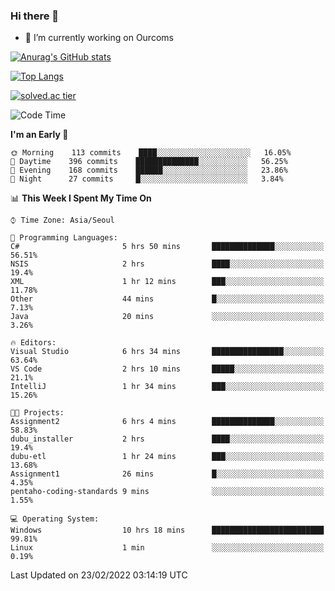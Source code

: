 ### Hi there 👋

- 🔭 I’m currently working on Ourcoms

<!--
**Rhange/Rhange** is a ✨ _special_ ✨ repository because its `README.md` (this file) appears on your GitHub profile.

Here are some ideas to get you started:

- 🌱 I’m currently learning ...
- 👯 I’m looking to collaborate on ...
- 🤔 I’m looking for help with ...
- 💬 Ask me about ...
- 📫 How to reach me: ...
- 😄 Pronouns: ...
- ⚡ Fun fact: ...
-->

[![Anurag's GitHub stats](https://github-readme-stats.vercel.app/api?username=rhange&show_icons=true&theme=gruvbox)](https://github.com/anuraghazra/github-readme-stats)

[![Top Langs](https://github-readme-stats.vercel.app/api/top-langs/?username=rhange&layout=compact&theme=gruvbox)](https://github.com/anuraghazra/github-readme-stats)

[![solved.ac tier](http://mazassumnida.wtf/api/generate_badge?boj=rhange0511)](https://solved.ac/rhange0511)

  <!--START_SECTION:waka-->
![Code Time](http://img.shields.io/badge/Code%20Time-400%20hrs%2030%20mins-blue)

**I'm an Early 🐤** 

```text
🌞 Morning    113 commits    ████░░░░░░░░░░░░░░░░░░░░░   16.05% 
🌆 Daytime    396 commits    ██████████████░░░░░░░░░░░   56.25% 
🌃 Evening    168 commits    ██████░░░░░░░░░░░░░░░░░░░   23.86% 
🌙 Night      27 commits     █░░░░░░░░░░░░░░░░░░░░░░░░   3.84%

```


📊 **This Week I Spent My Time On** 

```text
⌚︎ Time Zone: Asia/Seoul

💬 Programming Languages: 
C#                       5 hrs 50 mins       ██████████████░░░░░░░░░░░   56.51% 
NSIS                     2 hrs               ████░░░░░░░░░░░░░░░░░░░░░   19.4% 
XML                      1 hr 12 mins        ███░░░░░░░░░░░░░░░░░░░░░░   11.78% 
Other                    44 mins             █░░░░░░░░░░░░░░░░░░░░░░░░   7.13% 
Java                     20 mins             ░░░░░░░░░░░░░░░░░░░░░░░░░   3.26%

🔥 Editors: 
Visual Studio            6 hrs 34 mins       ████████████████░░░░░░░░░   63.64% 
VS Code                  2 hrs 10 mins       █████░░░░░░░░░░░░░░░░░░░░   21.1% 
IntelliJ                 1 hr 34 mins        ███░░░░░░░░░░░░░░░░░░░░░░   15.26%

🐱‍💻 Projects: 
Assignment2              6 hrs 4 mins        ██████████████░░░░░░░░░░░   58.83% 
dubu_installer           2 hrs               ████░░░░░░░░░░░░░░░░░░░░░   19.4% 
dubu-etl                 1 hr 24 mins        ███░░░░░░░░░░░░░░░░░░░░░░   13.68% 
Assignment1              26 mins             █░░░░░░░░░░░░░░░░░░░░░░░░   4.35% 
pentaho-coding-standards 9 mins              ░░░░░░░░░░░░░░░░░░░░░░░░░   1.55%

💻 Operating System: 
Windows                  10 hrs 18 mins      █████████████████████████   99.81% 
Linux                    1 min               ░░░░░░░░░░░░░░░░░░░░░░░░░   0.19%

```


 Last Updated on 23/02/2022 03:14:19 UTC
<!--END_SECTION:waka-->
